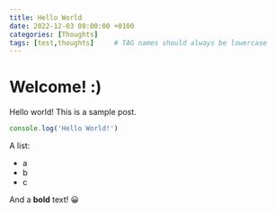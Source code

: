 ```yaml
---
title: Hello World
date: 2022-12-03 08:00:00 +0100
categories: [Thoughts]
tags: [test,thoughts]     # TAG names should always be lowercase
---
```


# Welcome! :)

Hello world! This is a sample post.

```javascript
console.log('Hello World!')
```

A list:
* a
* b
* c

And a **bold** text! 😀
